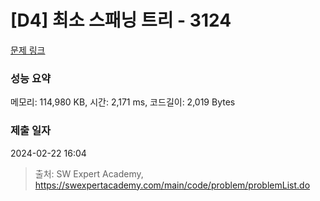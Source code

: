 # [D4] 최소 스패닝 트리 - 3124 

[문제 링크](https://swexpertacademy.com/main/code/problem/problemDetail.do?contestProbId=AV_mSnmKUckDFAWb) 

### 성능 요약

메모리: 114,980 KB, 시간: 2,171 ms, 코드길이: 2,019 Bytes

### 제출 일자

2024-02-22 16:04



> 출처: SW Expert Academy, https://swexpertacademy.com/main/code/problem/problemList.do
